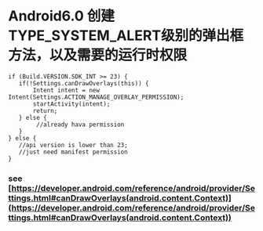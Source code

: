 # Android6.0 创建TYPE_SYSTEM_ALERT级别的弹出框方法，以及需要的运行时权限

	if (Build.VERSION.SDK_INT >= 23) {
	   if(!Settings.canDrawOverlays(this)) {
	       Intent intent = new Intent(Settings.ACTION_MANAGE_OVERLAY_PERMISSION);
	       startActivity(intent);
	       return;
	   } else {
	   		//already hava permission
	   }
	} else {
	   //api version is lower than 23;
	   //just need manifest permission
	}
	
### see [https://developer.android.com/reference/android/provider/Settings.html#canDrawOverlays(android.content.Context)](https://developer.android.com/reference/android/provider/Settings.html#canDrawOverlays(android.content.Context))

